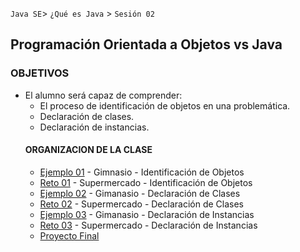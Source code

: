 
`Java SE`> `¿Qué es Java` > `Sesión 02`

## Programación Orientada a Objetos vs Java

### OBJETIVOS 

<ul>
  <li type= disc> El alumno será capaz de comprender: 
  <ul>
   <li> El proceso de identificación de objetos en una problemática.
   <li> Declaración de clases.
   <li> Declaración de instancias.  
</ul>

#### ORGANIZACION DE LA CLASE 

- [Ejemplo 01](Ejemplo-01) - Gimnasio - Identificación de Objetos
- [Reto 01](Reto-01) - Supermercado - Identificación de Objetos
- [Ejemplo 02](Ejemplo-02) - Gimanasio - Declaración de Clases
- [Reto 02](Reto-02) - Supermercado - Declaración de Clases
- [Ejemplo 03](Ejemplo-03) - Gimanasio - Declaración de Instancias
- [Reto 03](Reto-03) - Supermercado - Declaración de Instancias
- [Proyecto Final](Proyecto)

